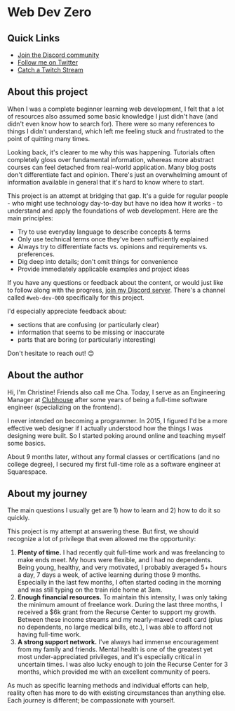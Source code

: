 # Web Dev Zero

## Quick Links

- [Join the Discord community](https://discord.gg/phpkY4NaY7)
- [Follow me on Twitter](https://twitter.com/madebycha)
- [Catch a Twitch Stream](https://twitch.tv/madebycha)

## About this project

When I was a complete beginner learning web development, I felt that a lot of resources also assumed some basic knowledge I just didn't have (and didn't even know how to search for). There were so many references to things I didn't understand, which left me feeling stuck and frustrated to the point of quitting many times.

Looking back, it's clearer to me why this was happening. Tutorials often completely gloss over fundamental information, whereas more abstract courses can feel detached from real-world application. Many blog posts don't differentiate fact and opinion. There's just an overwhelming amount of information available in general that it's hard to know where to start.

This project is an attempt at bridging that gap. It's a guide for regular people - who might use technology day-to-day but have no idea how it works - to understand and apply the foundations of web development. Here are the main principles:

- Try to use everyday language to describe concepts & terms
- Only use technical terms once they've been sufficiently explained
- Always try to differentiate facts vs. opinions and requirements vs. preferences.
- Dig deep into details; don't omit things for convenience
- Provide immediately applicable examples and project ideas

If you have any questions or feedback about the content, or would just like to follow along with the progress, [join my Discord server](https://discord.gg/phpkY4NaY7). There's a channel called `#web-dev-000` specifically for this project.

I'd especially appreciate feedback about:

- sections that are confusing (or particularly clear)
- information that seems to be missing or inaccurate
- parts that are boring (or particularly interesting)

Don't hesitate to reach out! 😊

## About the author

Hi, I'm Christine! Friends also call me Cha. Today, I serve as an Engineering Manager at [Clubhouse](https://www.clubhouse.io) after some years of being a full-time software engineer (specializing on the frontend).

I never intended on becoming a programmer. In 2015, I figured I'd be a more effective web designer if I actually understood how the things I was designing were built. So I started poking around online and teaching myself some basics.

About 9 months later, without any formal classes or certifications (and no college degree), I secured my first full-time role as a software engineer at Squarespace.

## About my journey

The main questions I usually get are 1) how to learn and 2) how to do it so quickly.

This project is my attempt at answering these. But first, we should recognize a lot of privilege that even allowed me the opportunity:

1. **Plenty of time.** I had recently quit full-time work and was freelancing to make ends meet. My hours were flexible, and I had no dependents. Being young, healthy, and very motivated, I probably averaged 5+ hours a day, 7 days a week, of active learning during those 9 months. Especially in the last few months, I often started coding in the morning and was still typing on the train ride home at 3am.
2. **Enough financial resources.** To maintain this intensity, I was only taking the minimum amount of freelance work. During the last three months, I received a $6k grant from the Recurse Center to support my growth. Between these income streams and my nearly-maxed credit card (plus no dependents, no large medical bills, etc.), I was able to afford not having full-time work.
3. **A strong support network.** I've always had immense encouragement from my family and friends. Mental health is one of the greatest yet most under-appreciated privileges, and it's especially critical in uncertain times. I was also lucky enough to join the Recurse Center for 3 months, which provided me with an excellent community of peers.

As much as specific learning methods and individual efforts can help, reality often has more to do with existing circumstances than anything else. Each journey is different; be compassionate with yourself.
